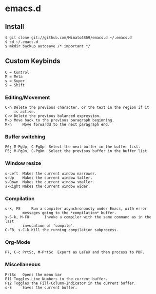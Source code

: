 # emacs.d

## Install 

	$ git clone git://github.com/Minato4869/emacs.d ~/.emacs.d
	$ cd ~/.emacs.d
	$ mkdir backup autosave /* important */

## Custom Keybinds
	C = Control
	M = Meta
	s = Super
	S = Shift
### Editing/Movement
	C-h	Delete the previous character, or the text in the region if it 
		is active. 
	C-w	Delete the previous balanced expression.
	M-p	Move back to the previous paragraph beginning.
	M-n 	Move forwardd to the next paragraph end.
### Buffer switching
	F6; M-PgUp, C-PgUp	Select the next buffer in the buffer list.
	F5; M-PgDn, C-PgDn	Select the previous buffer in the buffer list.
### Window resize
	s-Left	Makes the current window narrower.
	s-Up	Makes the current window taller.	 
	s-Down  Makes the current window smaller.
	s-Right Makes the current window wider.
### Compilation
	s-k, F8		Run a compiler asynchronously under Emacs, with error 
			messages going to the *compilation* buffer.
	s-S-k, M-F8       Invoke a compiler with the same command as in the last
			invocation of 'compile'.
	C-F8, s-C-k	Kill the running compilation subprocess.
### Org-Mode
	F7, C-c PrtSc, M-PrtSc	Export as LaTeX and then process to PDF.
### Miscellaneous
	PrtSc	Opens the menu bar
	F11	Toggles Line Numbers in the current buffer.
	F12	Toggles the Fill-Column-Indicator in the current buffer.
	s-S 	Saves the current buffer.
